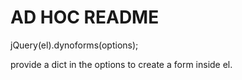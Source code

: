 AD HOC README
=============

jQuery(el).dynoforms(options);

provide a dict in the options to create a form inside el.

